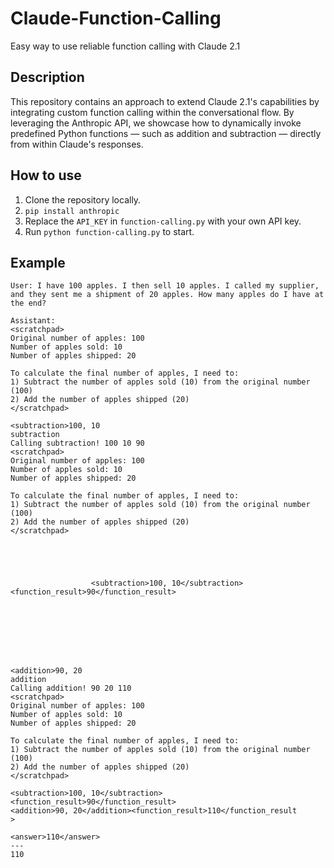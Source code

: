 # Claude-Function-Calling
Easy way to use reliable function calling with Claude 2.1

## Description
This repository contains an approach to extend Claude 2.1's capabilities by integrating custom function calling within the conversational flow. By leveraging the Anthropic API, we showcase how to dynamically invoke predefined Python functions — such as addition and subtraction — directly from within Claude's responses.

## How to use
1. Clone the repository locally.
2. `pip install anthropic`
3. Replace the `API_KEY` in `function-calling.py` with your own API key.
4. Run `python function-calling.py` to start. 

## Example
```
User: I have 100 apples. I then sell 10 apples. I called my supplier, and they sent me a shipment of 20 apples. How many apples do I have at the end?

Assistant:
<scratchpad>
Original number of apples: 100
Number of apples sold: 10  
Number of apples shipped: 20

To calculate the final number of apples, I need to:
1) Subtract the number of apples sold (10) from the original number (100) 
2) Add the number of apples shipped (20)
</scratchpad>

<subtraction>100, 10
subtraction
Calling subtraction! 100 10 90
<scratchpad>
Original number of apples: 100
Number of apples sold: 10  
Number of apples shipped: 20

To calculate the final number of apples, I need to:
1) Subtract the number of apples sold (10) from the original number (100) 
2) Add the number of apples shipped (20)
</scratchpad>





                  <subtraction>100, 10</subtraction><function_result>90</function_result>








<addition>90, 20
addition
Calling addition! 90 20 110
<scratchpad>
Original number of apples: 100
Number of apples sold: 10  
Number of apples shipped: 20

To calculate the final number of apples, I need to:
1) Subtract the number of apples sold (10) from the original number (100) 
2) Add the number of apples shipped (20)
</scratchpad>

<subtraction>100, 10</subtraction><function_result>90</function_result>
<addition>90, 20</addition><function_result>110</function_result
>

<answer>110</answer>
---
110
```